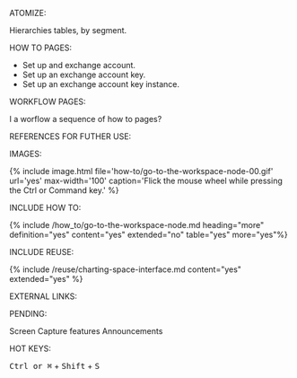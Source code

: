 ATOMIZE:

Hierarchies tables, by segment.

HOW TO PAGES:

* Set up and exchange account.
* Set up an exchange account key.
* Set up an exchange account key instance.

WORKFLOW PAGES:

I a worflow a sequence of how to pages?

REFERENCES FOR FUTHER USE:

IMAGES:

{% include image.html file='how-to/go-to-the-workspace-node-00.gif' url='yes' max-width='100' caption='Flick the mouse wheel while pressing the Ctrl or Command key.' %}

INCLUDE HOW TO:

{% include /how_to/go-to-the-workspace-node.md heading="more" definition="yes" content="yes" extended="no" table="yes" more="yes"%}

INCLUDE REUSE:

{% include /reuse/charting-space-interface.md content="yes" extended="yes" %}

EXTERNAL LINKS:

<a href="" rel="nofollow" rel="noopener" target="_blank"></a>

PENDING:

Screen Capture features
Announcements

HOT KEYS:

<kbd>Ctrl or &#8984;</kbd> + <kbd>Shift</kbd> + <kbd>S</kbd>
